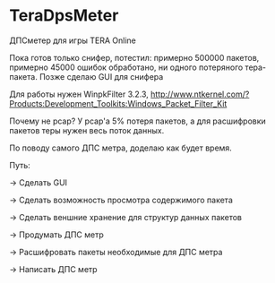 # TeraDpsMeter
ДПСметер для игры TERA Online

Пока готов только снифер, потестил: примерно 500000 пакетов, примерно 45000 ошибок обработано, ни одного потеряного тера-пакета.
Позже сделаю GUI для снифера

Для работы нужен WinpkFilter 3.2.3, http://www.ntkernel.com/?Products:Development_Toolkits:Windows_Packet_Filter_Kit

Почему не pcap? У pcap'a 5% потеря пакетов, а для расшифровки пакетов теры нужен весь поток данных.

По поводу самого ДПС метра, доделаю как будет время.

Путь: 

-> Сделать GUI

-> Сделать возможность просмотра содержимого пакета

-> Сделать веншние хранение для структур данных пакетов

-> Продумать ДПС метр

-> Расшифровать пакеты необходимые для ДПС метра

-> Написать ДПС метр

